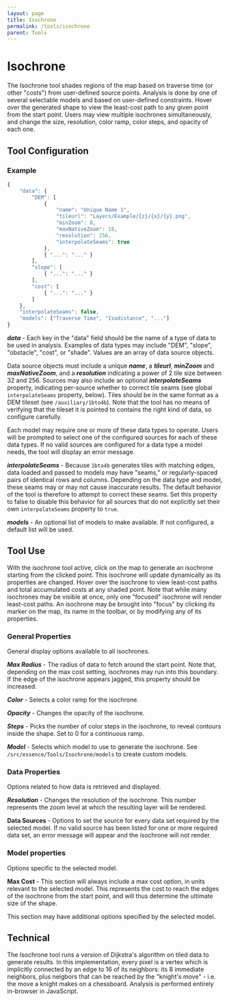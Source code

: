 ```yaml
---
layout: page
title: Isochrone
permalink: /tools/isochrone
parent: Tools
---
```


# Isochrone

The Isochrone tool shades regions of the map based on traverse time (or other "costs") from user-defined source points. Analysis is done by one of several selectable models and based on user-defined constraints. Hover over the generated shape to view the least-cost path to any given point from the start point. Users may view multiple isochrones simultaneously, and change the size, resolution, color ramp, color steps, and opacity of each one.

## Tool Configuration

### Example

```javascript
{
    "data": {
        "DEM": [
            {
                "name": "Unique Name 1",
                "tileurl": "Layers/Example/{z}/{x}/{y}.png",
                "minZoom": 8,
                "maxNativeZoom": 18,
                "resolution": 256,
                "interpolateSeams": true
            },
            { "...": "..." }
        ],
        "slope": [
            { "...": "..." }
        ],
        "cost": [
            { "...": "..." }
        ]
    },
    "interpolateSeams": false,
    "models": ["Traverse Time", "Isodistance", "..."]
}
```

_**data**_ - Each key in the "data" field should be the name of a type of data to be used in analysis. Examples of data types may include "DEM", "slope", "obstacle", "cost", or "shade". Values are an array of data source objects.

Data source objects must include a unique _**name**_, a _**tileurl**_, _**minZoom**_ and _**maxNativeZoom**_, and a _**resolution**_ indicating a power of 2 tile size between 32 and 256. Sources may also include an optional _**interpolateSeams**_ property, indicating per-source whether to correct tile seams (see global `interpolateSeams` property, below). Tiles should be in the same format as a DEM tileset (see `/auxiliary/1bto4b`). Note that the tool has no means of verifying that the tileset it is pointed to contains the right kind of data, so configure carefully.

Each model may require one or more of these data types to operate. Users will be prompted to select one of the configured sources for each of these data types. If no valid sources are configured for a data type a model needs, the tool will display an error message.

_**interpolateSeams**_ - Because `1bto4b` generates tiles with matching edges, data loaded and passed to models may have "seams," or regularly-spaced pairs of identical rows and columns. Depending on the data type and model, these seams may or may not cause inaccurate results. The default behavior of the tool is therefore to attempt to correct these seams. Set this property to false to disable this behavior for all sources that do not explicitly set their own `interpolateSeams` property to `true`.

_**models**_ - An optional list of models to make available. If not configured, a default list will be used.

## Tool Use

With the isochrone tool active, click on the map to generate an isochrone starting from the clicked point. This isochrone will update dynamically as its properties are changed. Hover over the isochrone to view least-cost paths and total accumulated costs at any shaded point. Note that while many isochrones may be visible at once, only one "focused" isochrone will render least-cost paths. An isochrone may be brought into "focus" by clicking its marker on the map, its name in the toolbar, or by modifying any of its properties.

### General Properties

General display options available to all isochrones.

_**Max Radius**_ - The radius of data to fetch around the start point. Note that, depending on the max cost setting, isochrones may run into this boundary. If the edge of the isochrone appears jagged, this property should be increased.

_**Color**_ - Selects a color ramp for the isochrone.

_**Opacity**_ - Changes the opacity of the isochrone.

_**Steps**_ - Picks the number of color steps in the isochrone, to reveal contours inside the shape. Set to 0 for a continuous ramp.

_**Model**_ - Selects which model to use to generate the isochrone. See `/src/essence/Tools/Isochrone/models` to create custom models.

### Data Properties

Options related to how data is retrieved and displayed.

_**Resolution**_ - Changes the resolution of the isochrone. This number represents the zoom level at which the resulting layer will be rendered.

**Data Sources** - Options to set the source for every data set required by the selected model. If no valid source has been listed for one or more required data set, an error message will appear and the isochrone will not render.

### Model properties

Options specific to the selected model.

**Max Cost** - This section will always include a max cost option, in units relevant to the selected model. This represents the cost to reach the edges of the isochrone from the start point, and will thus determine the ultimate size of the shape.

This section may have additional options specified by the selected model.

## Technical

The Isochrone tool runs a version of Dijkstra's algorithm on tiled data to generate results. In this implementation, every pixel is a vertex which is implicitly connected by an edge to 16 of its neighbors: its 8 immediate neighbors, plus neigbors that can be reached by the "knight's move" - i.e. the move a knight makes on a chessboard. Analysis is performed entirely in-browser in JavaScript.

